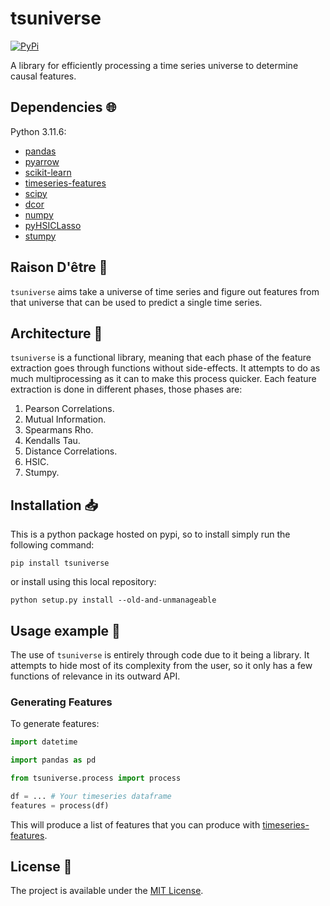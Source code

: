 # tsuniverse

<a href="https://pypi.org/project/tsuniverse/">
    <img alt="PyPi" src="https://img.shields.io/pypi/v/tsuniverse">
</a>

A library for efficiently processing a time series universe to determine causal features.

## Dependencies :globe_with_meridians:

Python 3.11.6:

- [pandas](https://pandas.pydata.org/)
- [pyarrow](https://arrow.apache.org/docs/python/index.html)
- [scikit-learn](https://scikit-learn.org/)
- [timeseries-features](https://github.com/8W9aG/timeseries-features)
- [scipy](https://scipy.org/)
- [dcor](https://dcor.readthedocs.io/en/latest/index.html)
- [numpy](https://numpy.org/)
- [pyHSICLasso](https://github.com/riken-aip/pyHSICLasso)
- [stumpy](https://stumpy.readthedocs.io/en/latest/)

## Raison D'être :thought_balloon:

`tsuniverse` aims take a universe of time series and figure out features from that universe that can be used to predict a single time series.

## Architecture :triangular_ruler:

`tsuniverse` is a functional library, meaning that each phase of the feature extraction goes through functions without side-effects. It attempts to do as much multiprocessing as it can to make this process quicker. Each feature extraction is done in different phases, those phases are:

1. Pearson Correlations.
2. Mutual Information.
3. Spearmans Rho.
4. Kendalls Tau.
5. Distance Correlations.
6. HSIC.
7. Stumpy.

## Installation :inbox_tray:

This is a python package hosted on pypi, so to install simply run the following command:

`pip install tsuniverse`

or install using this local repository:

`python setup.py install --old-and-unmanageable`

## Usage example :eyes:

The use of `tsuniverse` is entirely through code due to it being a library. It attempts to hide most of its complexity from the user, so it only has a few functions of relevance in its outward API.

### Generating Features

To generate features:

```python
import datetime

import pandas as pd

from tsuniverse.process import process

df = ... # Your timeseries dataframe
features = process(df)
```

This will produce a list of features that you can produce with [timeseries-features](https://github.com/8W9aG/timeseries-features).

## License :memo:

The project is available under the [MIT License](LICENSE).

